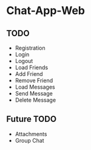 # Chat-App-Web
## TODO
* Registration
* Login
* Logout
* Load Friends
* Add Friend
* Remove Friend
* Load Messages
* Send Message
* Delete Message

## Future TODO
* Attachments
* Group Chat
